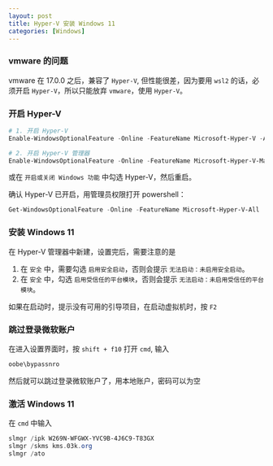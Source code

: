 ```yaml
---
layout: post
title: Hyper-V 安装 Windows 11
categories: [Windows]
---
```


### vmware 的问题

vmware 在 17.0.0 之后，兼容了 `Hyper-V`, 但性能很差，因为要用 `wsl2` 的话，必须开启 `Hyper-V`，所以只能放弃 `vmware`，使用 `Hyper-V`。


### 开启 Hyper-V

```powershell
# 1. 开启 Hyper-V
Enable-WindowsOptionalFeature -Online -FeatureName Microsoft-Hyper-V -All

# 2. 开启 Hyper-V 管理器
Enable-WindowsOptionalFeature -Online -FeatureName Microsoft-Hyper-V-Management-PowerShell
```

或在 `开启或关闭 Windows 功能` 中勾选 Hyper-V，然后重启。

确认 Hyper-V 已开启，用管理员权限打开 powershell：

```powershell
Get-WindowsOptionalFeature -Online -FeatureName Microsoft-Hyper-V-All
```

### 安装 Windows 11

在 Hyper-V 管理器中新建，设置完后，需要注意的是

1. 在 `安全` 中，需要勾选 `启用安全启动`，否则会提示 `无法启动：未启用安全启动`。
2. 在 `安全` 中，勾选 `启用受信任的平台模块`，否则会提示 `无法启动：未启用受信任的平台模块`。

如果在启动时，提示没有可用的引导项目，在启动虚拟机时，按 `F2`  

### 跳过登录微软账户

在进入设置界面时，按 `shift + f10` 打开 `cmd`, 输入

```powershell
oobe\bypassnro
```

然后就可以跳过登录微软账户了，用本地账户，密码可以为空


### 激活 Windows 11

在 `cmd` 中输入

```powershell
slmgr /ipk W269N-WFGWX-YVC9B-4J6C9-T83GX
slmgr /skms kms.03k.org
slmgr /ato
```

